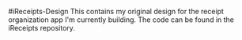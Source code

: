 #iReceipts-Design
This contains my original design for the receipt organization app I'm currently building. The code can be found in the iReceipts repository.
